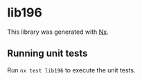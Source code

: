 # lib196

This library was generated with [Nx](https://nx.dev).

## Running unit tests

Run `nx test lib196` to execute the unit tests.
